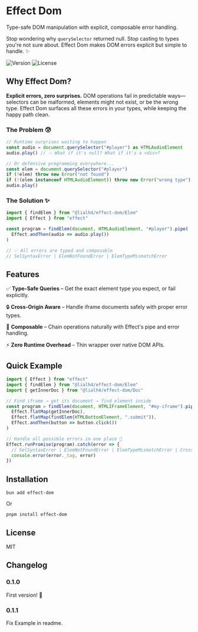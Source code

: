 # Effect Dom

Type-safe DOM manipulation with explicit, composable error handling.

Stop wondering why `querySelector` returned null. Stop casting to types you're not sure about. Effect Dom makes DOM errors explicit but simple to handle. ✨

![Version](https://img.shields.io/npm/v/%40lialh4%2Feffect-dom?style=for-the-badge)
![License](https://img.shields.io/npm/l/%40lialh4%2Feffect-dom?style=for-the-badge)


## Why Effect Dom?

**Explicit errors, zero surprises.** DOM operations fail in predictable ways—selectors can be malformed, elements might not exist, or be the wrong type. Effect Dom surfaces all these errors in your types, while keeping the happy path clean.

### The Problem 😰

```typescript
// Runtime surprises waiting to happen
const audio = document.querySelector("#player") as HTMLAudioElement
audio.play() // 💥 What if it's null? What if it's a <div>?

// Or defensive programming everywhere...
const elem = document.querySelector("#player")
if (!elem) throw new Error("not found")
if (!(elem instanceof HTMLAudioElement)) throw new Error("wrong type")
audio.play()
```

### The Solution ✨

```typescript
import { findElem } from "@lialh4/effect-dom/Elem"
import { Effect } from "effect"

const program = findElem(document, HTMLAudioElement, "#player").pipe(
  Effect.andThen(audio => audio.play())
)

// ✅ All errors are typed and composable
// SelSyntaxError | ElemNotFoundError | ElemTypeMismatchError
```

## Features

✅ **Type-Safe Queries** – Get the exact element type you expect, or fail explicitly.

🔒 **Cross-Origin Aware** – Handle iframe documents safely with proper error types.

🔗 **Composable** – Chain operations naturally with Effect's pipe and error handling.

⚡ **Zero Runtime Overhead** – Thin wrapper over native DOM APIs.

## Quick Example

```typescript
import { Effect } from "effect"
import { findElem } from "@lialh4/effect-dom/Elem"
import { getInnerDoc } from "@lialh4/effect-dom/Doc"

// Find iframe → get its document → find element inside
const program = findElem(document, HTMLIFrameElement, "#my-iframe").pipe(
  Effect.flatMap(getInnerDoc),
  Effect.flatMap(findElem(HTMLButtonElement, ".submit")),
  Effect.andThen(button => button.click())
)

// Handle all possible errors in one place 🎯
Effect.runPromise(program).catch(error => {
  // SelSyntaxError | ElemNotFoundError | ElemTypeMismatchError | CrossOriginError
  console.error(error._tag, error)
})
```

## Installation

```shell
bun add effect-dom
```

Or

```shell
pnpm install effect-dom
```

## License

MIT

## Changelog

### 0.1.0

First version! :tada:

### 0.1.1

Fix Example in readme.